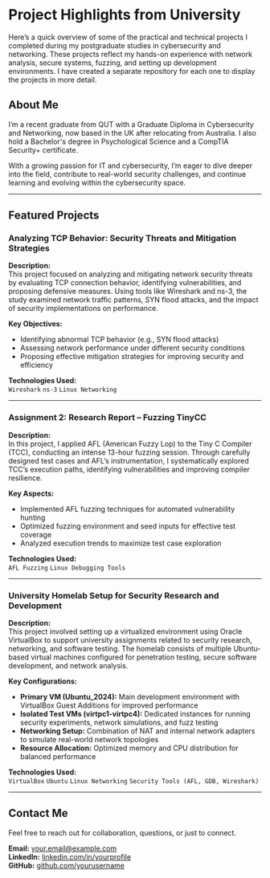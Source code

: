 # Project Highlights from University

Here’s a quick overview of some of the practical and technical projects I completed during my postgraduate studies in cybersecurity and networking. These projects reflect my hands-on experience with network analysis, secure systems, fuzzing, and setting up development environments. I have created a separate repository for each one to display the projects in more detail.

## About Me

I’m a recent graduate from QUT with a Graduate Diploma in Cybersecurity and Networking, now based in the UK after relocating from Australia. I also hold a Bachelor's degree in Psychological Science and a CompTIA Security+ certificate.

With a growing passion for IT and cybersecurity, I’m eager to dive deeper into the field, contribute to real-world security challenges, and continue learning and evolving within the cybersecurity space.

---

## Featured Projects

### Analyzing TCP Behavior: Security Threats and Mitigation Strategies

**Description:**  
This project focused on analyzing and mitigating network security threats by evaluating TCP connection behavior, identifying vulnerabilities, and proposing defensive measures. Using tools like Wireshark and ns-3, the study examined network traffic patterns, SYN flood attacks, and the impact of security implementations on performance.

**Key Objectives:**
- Identifying abnormal TCP behavior (e.g., SYN flood attacks)  
- Assessing network performance under different security conditions  
- Proposing effective mitigation strategies for improving security and efficiency  

**Technologies Used:**  
`Wireshark` `ns-3` `Linux Networking`

---

### Assignment 2: Research Report – Fuzzing TinyCC

**Description:**  
In this project, I applied AFL (American Fuzzy Lop) to the Tiny C Compiler (TCC), conducting an intense 13-hour fuzzing session. Through carefully designed test cases and AFL’s instrumentation, I systematically explored TCC’s execution paths, identifying vulnerabilities and improving compiler resilience.

**Key Aspects:**
- Implemented AFL fuzzing techniques for automated vulnerability hunting  
- Optimized fuzzing environment and seed inputs for effective test coverage  
- Analyzed execution trends to maximize test case exploration  

**Technologies Used:**  
`AFL Fuzzing` `Linux Debugging Tools`

---

### University Homelab Setup for Security Research and Development

**Description:**  
This project involved setting up a virtualized environment using Oracle VirtualBox to support university assignments related to security research, networking, and software testing. The homelab consists of multiple Ubuntu-based virtual machines configured for penetration testing, secure software development, and network analysis.

**Key Configurations:**
- **Primary VM (Ubuntu_2024):** Main development environment with VirtualBox Guest Additions for improved performance  
- **Isolated Test VMs (virtpc1-virtpc4):** Dedicated instances for running security experiments, network simulations, and fuzz testing  
- **Networking Setup:** Combination of NAT and internal network adapters to simulate real-world network topologies  
- **Resource Allocation:** Optimized memory and CPU distribution for balanced performance  

**Technologies Used:**  
`VirtualBox` `Ubuntu` `Linux Networking` `Security Tools (AFL, GDB, Wireshark)`

---

## Contact Me

Feel free to reach out for collaboration, questions, or just to connect.

**Email:** your.email@example.com  
**LinkedIn:** [linkedin.com/in/yourprofile](#)  
**GitHub:** [github.com/yourusername](#)

